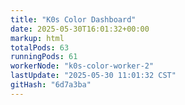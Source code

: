 ```yaml
---
title: "K0s Color Dashboard"
date: 2025-05-30T16:01:32+00:00
markup: html
totalPods: 63
runningPods: 61
workerNode: "k0s-color-worker-2"
lastUpdate: "2025-05-30 11:01:32 CST"
gitHash: "6d7a3ba"
---
```


<!-- This content is dynamically updated by the DashboardUpdater Operator -->
<!-- The dashboard UI is rendered by Hugo templates and CSS/JS files -->
